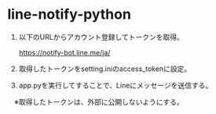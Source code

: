 # line-notify-python

1. 以下のURLからアカウント登録してトークンを取得。

   https://notify-bot.line.me/ja/
2. 取得したトークンをsetting.iniのaccess_tokenに設定。

2. app.pyを実行してすることで、Lineにメッセージを送信する。

　※取得したトークンは、外部に公開しないようにする。
